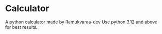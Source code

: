 # Calculator
A python calculator made by Ramukvaraa-dev
Use python 3.12 and above for best results.
